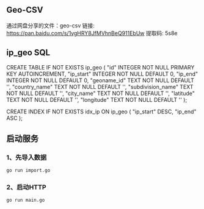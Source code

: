 ## Geo-CSV
通过网盘分享的文件：geo-csv
链接: https://pan.baidu.com/s/1vgHRY8JfMVhnBeQ911EbUw 提取码: 5s8e


## ip_geo SQL 
CREATE TABLE IF NOT EXISTS ip_geo (
		"id" INTEGER NOT NULL PRIMARY KEY AUTOINCREMENT,
		"ip_start" INTEGER NOT NULL DEFAULT 0,
		"ip_end" INTEGER NOT NULL DEFAULT 0,
		"geoname_id" TEXT NOT NULL DEFAULT '',
		"country_name" TEXT NOT NULL DEFAULT '',
		"subdivision_name" TEXT NOT NULL DEFAULT '',
		"city_name" TEXT NOT NULL DEFAULT '',
		"latitude" TEXT NOT NULL DEFAULT '',
		"longitude" TEXT NOT NULL DEFAULT '' 
	);

CREATE INDEX IF NOT EXISTS idx_ip ON ip_geo ( "ip_start" DESC, "ip_end" ASC );

## 启动服务
### 1、先导入数据
```bash
go run import.go
```

### 2、启动HTTP
```bash
go run main.go
```
